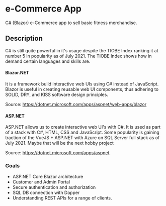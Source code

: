# e-Commerce App
C# (Blazor) e-Commerce app to sell basic fitness merchandise.

## Description
C# is still quite powerful in it's usage despite the TIOBE Index ranking it at 
number 5 in popularity as of July 2021. The TIOBE Index shows how in demand certain languages and skills are.

#### Blazor.NET
It is a framework build interactive web UIs using C# instead of JavaScript.
Blazor is useful in creating reusable web UI components, thus adhering to SOLID, DRY, and KISS software design principles.

Source: https://dotnet.microsoft.com/apps/aspnet/web-apps/blazor

#### ASP.NET
ASP.NET allows us to create interactive web UI's with C#. It is used as part of a stack with C#, HTML, CSS and JavaScript. Some popularity is gaining traction of the VueJS + ASP.NET with Azure on SQL Server full stack as of July 2021. Maybe that will be the next hobby project

Source: https://dotnet.microsoft.com/apps/aspnet

### Goals
- ASP.NET Core Blazor architecture
- Customer and Admin Portal
- Secure authentication and authorization
- SQL DB connection with Dapper
- Understanding REST APIs for a range of clients.
